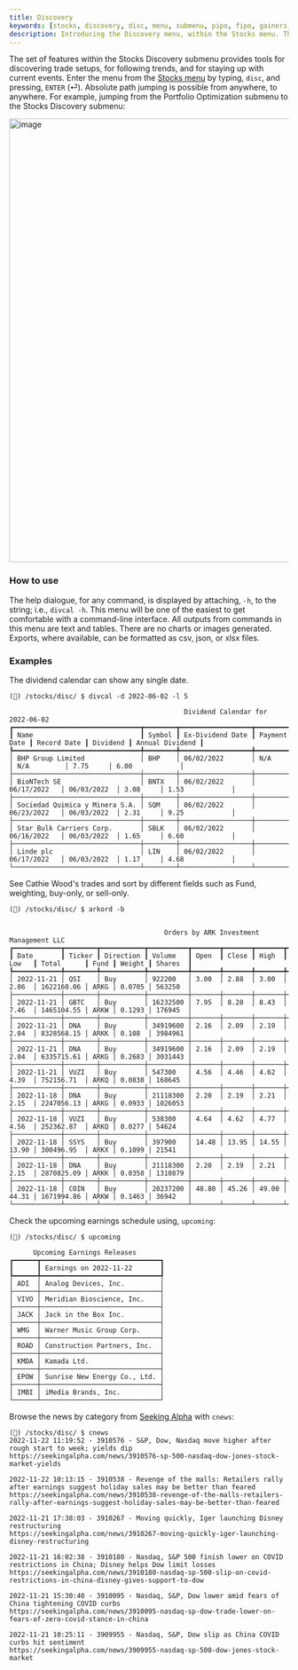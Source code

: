 ```yaml
---
title: Discovery
keywords: [stocks, discovery, disc, menu, submenu, pipo, fipo, gainers, losers, ugs, gtech, active, ulc, asc, ford, arkord, upcoming, trending, cnews, lowfloat, hotpenny, rtat, divcal, dividends, short, trending, news]
description: Introducing the Discovery menu, within the Stocks menu. This guide will empower the user to get the most out of this set of features.
---
```

The set of features within the Stocks Discovery submenu provides tools for discovering trade setups, for following trends, and for staying up with current events. Enter the menu from the <a href="/terminal/guides/intros/stocks/" target="_blank" rel="noreferrer noopener">Stocks menu</a> by typing, `disc`, and pressing, `ENTER` (⏎). Absolute path jumping is possible from anywhere, to anywhere. For example, jumping from the Portfolio Optimization submenu to the Stocks Discovery submenu:

<img width="800" alt="image" src="https://user-images.githubusercontent.com/46355364/218979936-5d842b62-8c0d-4800-bf7f-0fed8d70c073.png">

### How to use

The help dialogue, for any command, is displayed by attaching, `-h`, to the string; i.e., `divcal -h`. This menu will be one of the easiest to get comfortable with a command-line interface.  All outputs from commands in this menu are text and tables. There are no charts or images generated. Exports, where available, can be formatted as csv, json, or xlsx files.

### Examples

The dividend calendar can show any single date.

````
(🦋) /stocks/disc/ $ divcal -d 2022-06-02 -l 5

                                            Dividend Calendar for 2022-06-02
┏━━━━━━━━━━━━━━━━━━━━━━━━━━━━━━━━┳━━━━━━━━┳━━━━━━━━━━━━━━━━━━┳━━━━━━━━━━━━━━┳━━━━━━━━━━━━━┳━━━━━━━━━━┳━━━━━━━━━━━━━━━━━┓
┃ Name                           ┃ Symbol ┃ Ex-Dividend Date ┃ Payment Date ┃ Record Date ┃ Dividend ┃ Annual Dividend ┃
┡━━━━━━━━━━━━━━━━━━━━━━━━━━━━━━━━╇━━━━━━━━╇━━━━━━━━━━━━━━━━━━╇━━━━━━━━━━━━━━╇━━━━━━━━━━━━━╇━━━━━━━━━━╇━━━━━━━━━━━━━━━━━┩
│ BHP Group Limited              │ BHP    │ 06/02/2022       │ N/A          │ N/A         │ 7.75     │ 6.00            │
├────────────────────────────────┼────────┼──────────────────┼──────────────┼─────────────┼──────────┼─────────────────┤
│ BioNTech SE                    │ BNTX   │ 06/02/2022       │ 06/17/2022   │ 06/03/2022  │ 3.08     │ 1.53            │
├────────────────────────────────┼────────┼──────────────────┼──────────────┼─────────────┼──────────┼─────────────────┤
│ Sociedad Quimica y Minera S.A. │ SQM    │ 06/02/2022       │ 06/23/2022   │ 06/03/2022  │ 2.31     │ 9.25            │
├────────────────────────────────┼────────┼──────────────────┼──────────────┼─────────────┼──────────┼─────────────────┤
│ Star Bulk Carriers Corp.       │ SBLK   │ 06/02/2022       │ 06/16/2022   │ 06/03/2022  │ 1.65     │ 6.60            │
├────────────────────────────────┼────────┼──────────────────┼──────────────┼─────────────┼──────────┼─────────────────┤
│ Linde plc                      │ LIN    │ 06/02/2022       │ 06/17/2022   │ 06/03/2022  │ 1.17     │ 4.68            │
└────────────────────────────────┴────────┴──────────────────┴──────────────┴─────────────┴──────────┴─────────────────┘
````

See Cathie Wood's trades and sort by different fields such as Fund, weighting, buy-only, or sell-only.

```
(🦋) /stocks/disc/ $ arkord -b


                                       Orders by ARK Investment Management LLC
┏━━━━━━━━━━━━┳━━━━━━━━┳━━━━━━━━━━━┳━━━━━━━━━━┳━━━━━━━┳━━━━━━━┳━━━━━━━┳━━━━━━━┳━━━━━━━━━━━━┳━━━━━━┳━━━━━━━━┳━━━━━━━━━┓
┃ Date       ┃ Ticker ┃ Direction ┃ Volume   ┃ Open  ┃ Close ┃ High  ┃ Low   ┃ Total      ┃ Fund ┃ Weight ┃ Shares  ┃
┡━━━━━━━━━━━━╇━━━━━━━━╇━━━━━━━━━━━╇━━━━━━━━━━╇━━━━━━━╇━━━━━━━╇━━━━━━━╇━━━━━━━╇━━━━━━━━━━━━╇━━━━━━╇━━━━━━━━╇━━━━━━━━━┩
│ 2022-11-21 │ QSI    │ Buy       │ 922200   │ 3.00  │ 2.88  │ 3.00  │ 2.86  │ 1622160.06 │ ARKG │ 0.0705 │ 563250  │
├────────────┼────────┼───────────┼──────────┼───────┼───────┼───────┼───────┼────────────┼──────┼────────┼─────────┤
│ 2022-11-21 │ GBTC   │ Buy       │ 16232500 │ 7.95  │ 8.28  │ 8.43  │ 7.46  │ 1465104.55 │ ARKW │ 0.1293 │ 176945  │
├────────────┼────────┼───────────┼──────────┼───────┼───────┼───────┼───────┼────────────┼──────┼────────┼─────────┤
│ 2022-11-21 │ DNA    │ Buy       │ 34919600 │ 2.16  │ 2.09  │ 2.19  │ 2.04  │ 8328568.15 │ ARKK │ 0.108  │ 3984961 │
├────────────┼────────┼───────────┼──────────┼───────┼───────┼───────┼───────┼────────────┼──────┼────────┼─────────┤
│ 2022-11-21 │ DNA    │ Buy       │ 34919600 │ 2.16  │ 2.09  │ 2.19  │ 2.04  │ 6335715.61 │ ARKG │ 0.2683 │ 3031443 │
├────────────┼────────┼───────────┼──────────┼───────┼───────┼───────┼───────┼────────────┼──────┼────────┼─────────┤
│ 2022-11-21 │ VUZI   │ Buy       │ 547300   │ 4.56  │ 4.46  │ 4.62  │ 4.39  │ 752156.71  │ ARKQ │ 0.0838 │ 168645  │
├────────────┼────────┼───────────┼──────────┼───────┼───────┼───────┼───────┼────────────┼──────┼────────┼─────────┤
│ 2022-11-18 │ DNA    │ Buy       │ 21118300 │ 2.20  │ 2.19  │ 2.21  │ 2.15  │ 2247056.13 │ ARKG │ 0.0933 │ 1026053 │
├────────────┼────────┼───────────┼──────────┼───────┼───────┼───────┼───────┼────────────┼──────┼────────┼─────────┤
│ 2022-11-18 │ VUZI   │ Buy       │ 538300   │ 4.64  │ 4.62  │ 4.77  │ 4.56  │ 252362.87  │ ARKQ │ 0.0277 │ 54624   │
├────────────┼────────┼───────────┼──────────┼───────┼───────┼───────┼───────┼────────────┼──────┼────────┼─────────┤
│ 2022-11-18 │ SSYS   │ Buy       │ 397900   │ 14.48 │ 13.95 │ 14.55 │ 13.90 │ 300496.95  │ ARKX │ 0.1099 │ 21541   │
├────────────┼────────┼───────────┼──────────┼───────┼───────┼───────┼───────┼────────────┼──────┼────────┼─────────┤
│ 2022-11-18 │ DNA    │ Buy       │ 21118300 │ 2.20  │ 2.19  │ 2.21  │ 2.15  │ 2870825.09 │ ARKK │ 0.0358 │ 1310879 │
├────────────┼────────┼───────────┼──────────┼───────┼───────┼───────┼───────┼────────────┼──────┼────────┼─────────┤
│ 2022-11-18 │ COIN   │ Buy       │ 20237200 │ 48.80 │ 45.26 │ 49.00 │ 44.31 │ 1671994.86 │ ARKW │ 0.1463 │ 36942   │
└────────────┴────────┴───────────┴──────────┴───────┴───────┴───────┴───────┴────────────┴──────┴────────┴─────────┘
```

Check the upcoming earnings schedule using, `upcoming`:

```
(🦋) /stocks/disc/ $ upcoming

      Upcoming Earnings Releases
┏━━━━━━┳━━━━━━━━━━━━━━━━━━━━━━━━━━━━━━┓
┃      ┃ Earnings on 2022-11-22       ┃
┡━━━━━━╇━━━━━━━━━━━━━━━━━━━━━━━━━━━━━━┩
│ ADI  │ Analog Devices, Inc.         │
├──────┼──────────────────────────────┤
│ VIVO │ Meridian Bioscience, Inc.    │
├──────┼──────────────────────────────┤
│ JACK │ Jack in the Box Inc.         │
├──────┼──────────────────────────────┤
│ WMG  │ Warner Music Group Corp.     │
├──────┼──────────────────────────────┤
│ ROAD │ Construction Partners, Inc.  │
├──────┼──────────────────────────────┤
│ KMDA │ Kamada Ltd.                  │
├──────┼──────────────────────────────┤
│ EPOW │ Sunrise New Energy Co., Ltd. │
├──────┼──────────────────────────────┤
│ IMBI │ iMedia Brands, Inc.          │
└──────┴──────────────────────────────┘
```

Browse the news by category from <a href="https://seekingalpha.com" target="_blank" rel="noreferrer noopener">Seeking Alpha</a> with `cnews`:

```
(🦋) /stocks/disc/ $ cnews
2022-11-22 11:19:52 - 3910576 - S&P, Dow, Nasdaq move higher after rough start to week; yields dip
https://seekingalpha.com/news/3910576-sp-500-nasdaq-dow-jones-stock-market-yields

2022-11-22 10:13:15 - 3910538 - Revenge of the malls: Retailers rally after earnings suggest holiday sales may be better than feared
https://seekingalpha.com/news/3910538-revenge-of-the-malls-retailers-rally-after-earnings-suggest-holiday-sales-may-be-better-than-feared

2022-11-21 17:38:03 - 3910267 - Moving quickly, Iger launching Disney restructuring
https://seekingalpha.com/news/3910267-moving-quickly-iger-launching-disney-restructuring

2022-11-21 16:02:38 - 3910180 - Nasdaq, S&P 500 finish lower on COVID restrictions in China; Disney helps Dow limit losses
https://seekingalpha.com/news/3910180-nasdaq-sp-500-slip-on-covid-restrictions-in-china-disney-gives-support-to-dow

2022-11-21 15:30:40 - 3910095 - Nasdaq, S&P, Dow lower amid fears of China tightening COVID curbs
https://seekingalpha.com/news/3910095-nasdaq-sp-dow-trade-lower-on-fears-of-zero-covid-stance-in-china

2022-11-21 10:25:11 - 3909955 - Nasdaq, S&P, Dow slip as China COVID curbs hit sentiment
https://seekingalpha.com/news/3909955-nasdaq-sp-500-dow-jones-stock-market
```
